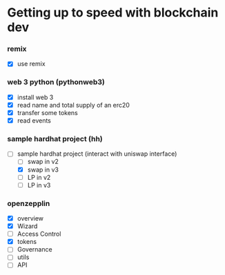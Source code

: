 # Getting up to speed with blockchain dev

### remix

- [x] use remix

### web 3 python (pythonweb3)

- [x] install web 3
- [x] read name and total supply of an erc20
- [x] transfer some tokens
- [x] read events

### sample hardhat project (hh)

- [ ] sample hardhat project (interact with uniswap interface)
  - [ ] swap in v2
  - [x] swap in v3
  - [ ] LP in v2
  - [ ] LP in v3

### openzepplin

- [x] overview
- [x] Wizard
- [ ] Access Control
- [x] tokens
- [ ] Governance
- [ ] utils
- [ ] API
